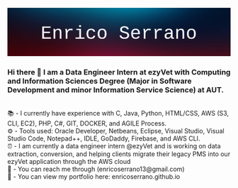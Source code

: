 ![Banner](https://raw.githubusercontent.com/enricoserrano/enricoserrano/master/profilebanner.png)

### Hi there 👋 I am a Data Engineer Intern at ezyVet with Computing and Information Sciences Degree (Major in Software Development and minor Information Service Science) at AUT.
<br>
📚 - I currently have experience with C, Java, Python, HTML/CSS, AWS (S3, CLI, EC2), PHP, C#, GIT, DOCKER, and AGILE Process. 
<br>
⚙️ - Tools used: Oracle Developer, Netbeans, Eclipse, Visual Studio, Visual Studio Code, Notepad++, IDLE, GoDaddy, Firebase, and AWS CLI.
<br>
⏰ - I am currently a data engineer intern @ezyVet and is working on data extraction, conversion, and helping clients migrate their legacy PMS into our ezyVet application through the AWS cloud
<br>
📧 - You can reach me through (enricoserrano13@gmail.com)
<br>
💬 - You can view my portfolio here: enricoserrano.github.io
<!--
**enricoserrano/enricoserrano** is a ✨ _special_ ✨ repository because its `README.md` (this file) appears on your GitHub profile.

Here are some ideas to get you started:

- 🔭 I’m currently working on ...
- 🌱 I’m currently learning ...
- 👯 I’m looking to collaborate on ...
- 🤔 I’m looking for help with ...
- 💬 Ask me about ...
- 📫 How to reach me: ...
- 😄 Pronouns: ...
- ⚡ Fun fact: ...
-->
